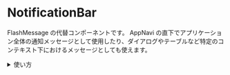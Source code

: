 # NotificationBar

FlashMessage の代替コンポーネントです。
AppNavi の直下でアプリケーション全体の通知メッセージとして使用したり、ダイアログやテーブルなど特定のコンテキスト下におけるメッセージとしても使えます。

<details>
<summary>使い方</summary>

```tsx
import { NotificationBar } from 'smarthr-ui'
```

</details>